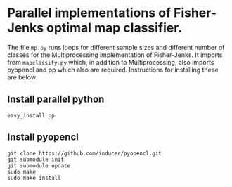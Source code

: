 Parallel implementations of Fisher-Jenks optimal map classifier.
================================================================


The file `mp.py` runs loops for different sample sizes and different number of 
classes for the Multiprocessing implementation of Fisher-Jenks. It imports 
from `mapclassify.py` which, in addition to Multiprocessing, also imports 
pyopencl and pp which also are required. Instructions for installing these are 
below.


Install parallel python
-----------------------

    easy_install pp

Install pyopencl
----------------

    git clone https://github.com/inducer/pyopencl.git
    git submodule init
    git submodule update
    sudo make
    sudo make install
